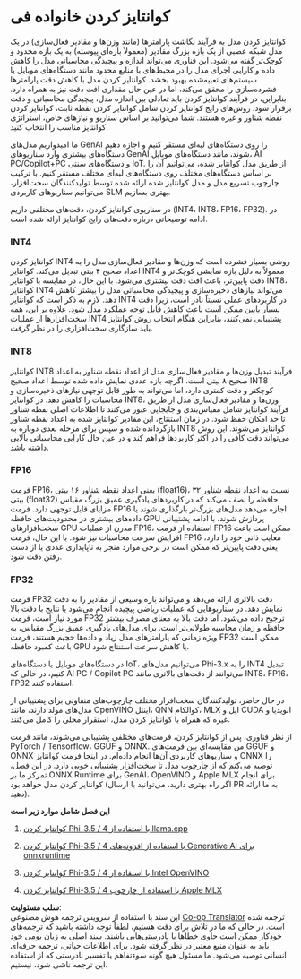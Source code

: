 <!--
CO_OP_TRANSLATOR_METADATA:
{
  "original_hash": "d658062de70b131ef4c0bff69b5fc70e",
  "translation_date": "2025-07-16T21:42:09+00:00",
  "source_file": "md/01.Introduction/04/QuantifyingPhi.md",
  "language_code": "fa"
}
-->
# **کوانتایز کردن خانواده فی**

کوانتایز کردن مدل به فرآیند نگاشت پارامترها (مانند وزن‌ها و مقادیر فعال‌سازی) در یک مدل شبکه عصبی از یک بازه بزرگ مقادیر (معمولاً بازه‌ای پیوسته) به یک بازه محدود و کوچک‌تر گفته می‌شود. این فناوری می‌تواند اندازه و پیچیدگی محاسباتی مدل را کاهش داده و کارایی اجرای مدل را در محیط‌های با منابع محدود مانند دستگاه‌های موبایل یا سیستم‌های تعبیه‌شده بهبود بخشد. کوانتایز کردن مدل با کاهش دقت پارامترها فشرده‌سازی را محقق می‌کند، اما در عین حال مقداری افت دقت نیز به همراه دارد. بنابراین، در فرآیند کوانتایز کردن باید تعادلی بین اندازه مدل، پیچیدگی محاسباتی و دقت برقرار شود. روش‌های رایج کوانتایز کردن شامل کوانتایز کردن نقطه ثابت، کوانتایز کردن نقطه شناور و غیره هستند. شما می‌توانید بر اساس سناریو و نیازهای خاص، استراتژی کوانتایز مناسب را انتخاب کنید.

ما امیدواریم مدل‌های GenAI را روی دستگاه‌های لبه‌ای مستقر کنیم و اجازه دهیم دستگاه‌های بیشتری وارد سناریوهای GenAI شوند، مانند دستگاه‌های موبایل، AI PC/Copilot+PC و دستگاه‌های سنتی IoT. از طریق مدل کوانتایز شده، می‌توانیم آن را بر اساس دستگاه‌های مختلف روی دستگاه‌های لبه‌ای مختلف مستقر کنیم. با ترکیب چارچوب تسریع مدل و مدل کوانتایز شده ارائه شده توسط تولیدکنندگان سخت‌افزار، می‌توانیم سناریوهای کاربردی SLM بهتری بسازیم.

در سناریوی کوانتایز کردن، دقت‌های مختلفی داریم (INT4، INT8، FP16، FP32). در ادامه توضیحاتی درباره دقت‌های رایج کوانتایز ارائه شده است.

### **INT4**

کوانتایز کردن INT4 روشی بسیار فشرده است که وزن‌ها و مقادیر فعال‌سازی مدل را به اعداد صحیح ۴ بیتی تبدیل می‌کند. کوانتایز INT4 معمولاً به دلیل بازه نمایشی کوچک‌تر و دقت پایین‌تر، باعث افت دقت بیشتری می‌شود. با این حال، در مقایسه با کوانتایز INT8، کوانتایز INT4 می‌تواند نیازهای ذخیره‌سازی و پیچیدگی محاسباتی مدل را بیشتر کاهش دهد. لازم به ذکر است که کوانتایز INT4 در کاربردهای عملی نسبتاً نادر است، زیرا دقت بسیار پایین ممکن است باعث کاهش قابل توجه عملکرد مدل شود. علاوه بر این، همه سخت‌افزارها از عملیات INT4 پشتیبانی نمی‌کنند، بنابراین هنگام انتخاب روش کوانتایز باید سازگاری سخت‌افزاری را در نظر گرفت.

### **INT8**

کوانتایز INT8 فرآیند تبدیل وزن‌ها و مقادیر فعال‌سازی مدل از اعداد نقطه شناور به اعداد صحیح ۸ بیتی است. اگرچه بازه عددی نمایش داده شده توسط اعداد صحیح INT8 کوچکتر و دقت کمتری دارد، اما می‌تواند به طور قابل توجهی نیازهای ذخیره‌سازی و محاسبات را کاهش دهد. در کوانتایز INT8، وزن‌ها و مقادیر فعال‌سازی مدل از طریق فرآیند کوانتایز شامل مقیاس‌بندی و جابجایی عبور می‌کنند تا اطلاعات اصلی نقطه شناور تا حد امکان حفظ شود. در زمان استنتاج، این مقادیر کوانتایز شده به اعداد نقطه شناور بازگردانده شده و سپس برای مرحله بعدی دوباره به INT8 کوانتایز می‌شوند. این روش می‌تواند دقت کافی را در اکثر کاربردها فراهم کند و در عین حال کارایی محاسباتی بالایی داشته باشد.

### **FP16**

فرمت FP16، یعنی اعداد نقطه شناور ۱۶ بیتی (float16)، نسبت به اعداد نقطه شناور ۳۲ بیتی (float32) حافظه را نصف می‌کند که در کاربردهای یادگیری عمیق بزرگ مقیاس مزایای قابل توجهی دارد. فرمت FP16 اجازه می‌دهد مدل‌های بزرگ‌تر بارگذاری شوند یا داده‌های بیشتری در محدودیت‌های حافظه GPU پردازش شوند. با ادامه پشتیبانی سخت‌افزارهای GPU مدرن از عملیات FP16، استفاده از فرمت FP16 ممکن است باعث افزایش سرعت محاسبات نیز شود. با این حال، فرمت FP16 معایب ذاتی خود را دارد، یعنی دقت پایین‌تر که ممکن است در برخی موارد منجر به ناپایداری عددی یا از دست رفتن دقت شود.

### **FP32**

فرمت FP32 دقت بالاتری ارائه می‌دهد و می‌تواند بازه وسیعی از مقادیر را به دقت نمایش دهد. در سناریوهایی که عملیات ریاضی پیچیده انجام می‌شود یا نتایج با دقت بالا مورد نیاز است، فرمت FP32 ترجیح داده می‌شود. اما دقت بالا به معنای مصرف بیشتر حافظه و زمان محاسبه طولانی‌تر است. برای مدل‌های یادگیری عمیق بزرگ مقیاس، به ویژه زمانی که پارامترهای مدل زیاد و داده‌ها حجیم هستند، فرمت FP32 ممکن است باعث کمبود حافظه GPU یا کاهش سرعت استنتاج شود.

در دستگاه‌های موبایل یا دستگاه‌های IoT، می‌توانیم مدل‌های Phi-3.x را به INT4 تبدیل کنیم، در حالی که AI PC / Copilot PC می‌توانند از دقت‌های بالاتری مانند INT8، FP16، FP32 استفاده کنند.

در حال حاضر، تولیدکنندگان سخت‌افزار مختلف چارچوب‌های متفاوتی برای پشتیبانی از مدل‌های مولد دارند، مانند OpenVINO اینتل، QNN کوالکام، MLX اپل و CUDA انویدیا و غیره که همراه با کوانتایز کردن مدل، استقرار محلی را کامل می‌کنند.

از نظر فناوری، پس از کوانتایز کردن، فرمت‌های مختلفی پشتیبانی می‌شوند، مانند فرمت PyTorch / Tensorflow، GGUF و ONNX. من مقایسه‌ای بین فرمت‌های GGUF و ONNX و سناریوهای کاربردی آن‌ها انجام داده‌ام. در اینجا فرمت کوانتایز ONNX را توصیه می‌کنم که از چارچوب مدل تا سخت‌افزار پشتیبانی خوبی دارد. در این فصل، تمرکز ما بر ONNX Runtime برای GenAI، OpenVINO و Apple MLX برای انجام کوانتایز کردن مدل خواهد بود (اگر راه بهتری دارید، می‌توانید با ارسال PR به ما ارائه دهید).

**این فصل شامل موارد زیر است**

1. [کوانتایز کردن Phi-3.5 / 4 با استفاده از llama.cpp](./UsingLlamacppQuantifyingPhi.md)

2. [کوانتایز کردن Phi-3.5 / 4 با استفاده از افزونه‌های Generative AI برای onnxruntime](./UsingORTGenAIQuantifyingPhi.md)

3. [کوانتایز کردن Phi-3.5 / 4 با استفاده از Intel OpenVINO](./UsingIntelOpenVINOQuantifyingPhi.md)

4. [کوانتایز کردن Phi-3.5 / 4 با استفاده از چارچوب Apple MLX](./UsingAppleMLXQuantifyingPhi.md)

**سلب مسئولیت**:  
این سند با استفاده از سرویس ترجمه هوش مصنوعی [Co-op Translator](https://github.com/Azure/co-op-translator) ترجمه شده است. در حالی که ما در تلاش برای دقت هستیم، لطفاً توجه داشته باشید که ترجمه‌های خودکار ممکن است حاوی خطاها یا نادرستی‌هایی باشند. سند اصلی به زبان بومی خود باید به عنوان منبع معتبر در نظر گرفته شود. برای اطلاعات حیاتی، ترجمه حرفه‌ای انسانی توصیه می‌شود. ما مسئول هیچ گونه سوءتفاهم یا تفسیر نادرستی که از استفاده این ترجمه ناشی شود، نیستیم.